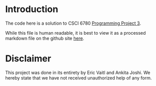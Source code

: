 Introduction
============

The code here is a solution to CSCI 6780 [Programming Project
3](./docs/Programming-Project3.pdf).

While this file is human readable, it is best to view it as a
processed markdown file on the github site
[here](https://github.com/evaitl/6780p3).


Disclaimer
==========

This project was done in its entirety by Eric Vaitl and Ankita
Joshi. We hereby state that we have not received unauthorized help of
any form.

